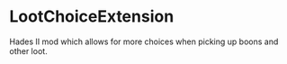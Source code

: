 # LootChoiceExtension

Hades II mod which allows for more choices when picking up boons and other loot.
